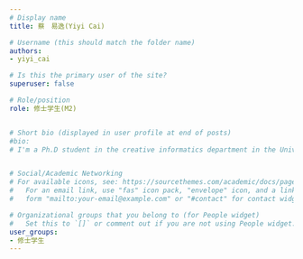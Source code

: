 ```yaml
---
# Display name
title: 蔡　易逸(Yiyi Cai)

# Username (this should match the folder name)
authors: 
- yiyi_cai

# Is this the primary user of the site?
superuser: false

# Role/position
role: 修士学生(M2)


# Short bio (displayed in user profile at end of posts)
#bio: 
# I'm a Ph.D student in the creative informatics department in the University of Tokyo


# Social/Academic Networking
# For available icons, see: https://sourcethemes.com/academic/docs/page-builder/#icons
#   For an email link, use "fas" icon pack, "envelope" icon, and a link in the
#   form "mailto:your-email@example.com" or "#contact" for contact widget.

# Organizational groups that you belong to (for People widget)
#   Set this to `[]` or comment out if you are not using People widget.
user_groups:
- 修士学生
---
```


